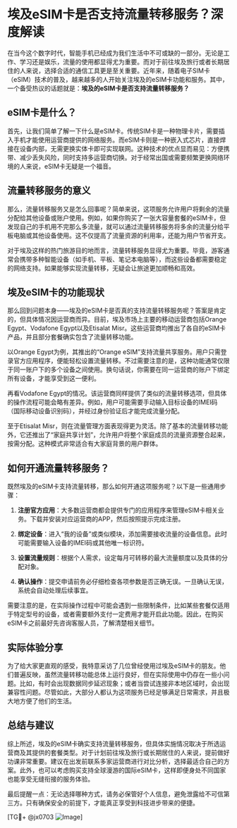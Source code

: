 # 埃及eSIM卡是否支持流量转移服务？深度解读

在当今这个数字时代，智能手机已经成为我们生活中不可或缺的一部分。无论是工作、学习还是娱乐，流量的使用都显得尤为重要。而对于前往埃及旅行或者长期居住的人来说，选择合适的通信工具更是至关重要。近年来，随着电子SIM卡（eSIM）技术的普及，越来越多的人开始关注埃及的eSIM卡功能和服务。其中，一个备受热议的话题就是：**埃及的eSIM卡是否支持流量转移服务？**

## eSIM卡是什么？

首先，让我们简单了解一下什么是eSIM卡。传统SIM卡是一种物理卡片，需要插入手机才能使用运营商提供的网络服务。而eSIM卡则是一种嵌入式芯片，直接焊接在设备内部，无需更换实体卡即可实现联网。这种技术的优点显而易见：方便携带、减少丢失风险，同时支持多运营商切换。对于经常出国或需要频繁更换网络环境的人来说，eSIM卡无疑是一个福音。

## 流量转移服务的意义

那么，流量转移服务又是怎么回事呢？简单来说，这项服务允许用户将剩余的流量分配给其他设备或账户使用。例如，如果你购买了一张大容量套餐的eSIM卡，但发现自己的手机用不完那么多流量，就可以通过流量转移服务将多余的流量分给平板电脑或其他设备使用。这不仅提高了流量资源的利用率，还能为用户节省开支。

对于埃及这样的热门旅游目的地而言，流量转移服务显得尤为重要。毕竟，游客通常会携带多种智能设备（如手机、平板、笔记本电脑等），而这些设备都需要稳定的网络支持。如果能够实现流量转移，无疑会让旅途更加顺畅和高效。

## 埃及eSIM卡的功能现状

那么回到问题本身——埃及的eSIM卡是否真的支持流量转移服务呢？答案是肯定的，但具体情况因运营商而异。目前，埃及市场上主要的移动运营商包括Orange Egypt、Vodafone Egypt以及Etisalat Misr。这些运营商均推出了各自的eSIM卡产品，并且部分套餐确实包含了流量转移功能。

以Orange Egypt为例，其推出的“Orange eSIM”支持流量共享服务。用户只需登录官方应用程序，便能轻松设置流量转移。不过需要注意的是，这种功能通常仅限于同一账户下的多个设备之间使用。换句话说，你需要在同一运营商的账户下绑定所有设备，才能享受到这一便利。

再看Vodafone Egypt的情况。该运营商同样提供了类似的流量转移选项，但具体的操作流程可能会略有差异。例如，用户可能需要手动输入目标设备的IMEI码（国际移动设备识别码），并经过身份验证后才能完成流量分配。

至于Etisalat Misr，则在流量管理方面表现得更为灵活。除了基本的流量转移功能外，它还推出了“家庭共享计划”，允许用户将整个家庭成员的流量资源整合起来，按需分配。这种模式非常适合有大家庭背景的用户群体。

## 如何开通流量转移服务？

既然埃及的eSIM卡支持流量转移，那么如何开通这项服务呢？以下是一些通用步骤：

1. **注册官方应用**：大多数运营商都会提供专门的应用程序来管理eSIM卡相关业务。下载并安装对应运营商的APP，然后按照提示完成注册。
   
2. **绑定设备**：进入“我的设备”或类似模块，添加需要接收流量的设备信息。此时可能需要输入设备的IMEI码或其他唯一标识符。

3. **设置流量规则**：根据个人需求，设定每月可转移的最大流量额度以及具体的分配对象。

4. **确认操作**：提交申请前务必仔细检查各项参数是否正确无误。一旦确认无误，系统会自动处理后续事宜。

需要注意的是，在实际操作过程中可能会遇到一些限制条件，比如某些套餐仅适用于特定型号的设备，或者需要额外支付一定费用才能开启此功能。因此，在购买eSIM卡之前最好先咨询客服人员，了解清楚相关细节。

## 实际体验分享

为了给大家更直观的感受，我特意采访了几位曾经使用过埃及eSIM卡的朋友。他们普遍反映，虽然流量转移功能总体上运行良好，但在实际使用中仍存在一些小问题。比如，有时会出现数据同步延迟现象；或者当尝试连接非本地区域时，会出现兼容性问题。尽管如此，大部分人都认为这项服务已经足够满足日常需求，并且极大地方便了他们的生活。

## 总结与建议

综上所述，埃及的eSIM卡确实支持流量转移服务，但具体实施情况取决于所选运营商及其提供的套餐类型。对于计划前往埃及旅行或长期居住的人来说，提前做好功课非常重要。建议在出发前联系多家运营商进行对比分析，选择最适合自己的方案。此外，也可以考虑购买支持全球漫游的国际eSIM卡，这样即便身处不同国家也能享受无缝衔接的服务体验。

最后提醒一点：无论选择哪种方式，请务必保管好个人信息，避免泄露给不可信第三方。只有确保安全的前提下，才能真正享受到科技进步带来的便捷。

[TG💪+ @jx0703 ![Image](https://github.com/user-attachments/assets/dbca1d08-cadb-493c-b0ec-ad6f7a83f270)]